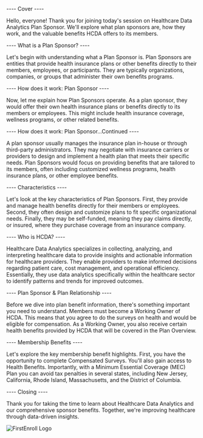 ---- Cover ----

Hello, everyone! Thank you for joining today's session on Healthcare Data Analytics Plan Sponsor. We'll explore what plan sponsors are, how they work, and the valuable benefits HCDA offers to its members.

---- What is a Plan Sponsor? ----

Let's begin with understanding what a Plan Sponsor is. Plan Sponsors are entities that provide health insurance plans or other benefits directly to their members, employees, or participants. They are typically organizations, companies, or groups that administer their own benefits programs.

---- How does it work: Plan Sponsor ----

Now, let me explain how Plan Sponsors operate. As a plan sponsor, they would offer their own health insurance plans or benefits directly to its members or employees. This might include health insurance coverage, wellness programs, or other related benefits.

---- How does it work: Plan Sponsor...Continued ----

A plan sponsor usually manages the insurance plan in-house or through third-party administrators. They may negotiate with insurance carriers or providers to design and implement a health plan that meets their specific needs. Plan Sponsors would focus on providing benefits that are tailored to its members, often including customized wellness programs, health insurance plans, or other employee benefits.

---- Characteristics ----

Let's look at the key characteristics of Plan Sponsors. First, they provide and manage health benefits directly for their members or employees. Second, they often design and customize plans to fit specific organizational needs. Finally, they may be self-funded, meaning they pay claims directly, or insured, where they purchase coverage from an insurance company.

---- Who is HCDA? ----

Healthcare Data Analytics specializes in collecting, analyzing, and interpreting healthcare data to provide insights and actionable information for healthcare providers. They enable providers to make informed decisions regarding patient care, cost management, and operational efficiency. Essentially, they use data analytics specifically within the healthcare sector to identify patterns and trends for improved outcomes.

---- Plan Sponsor & Plan Relationship ----

Before we dive into plan benefit information, there's something important you need to understand. Members must become a Working Owner of HCDA. This means that you agree to do the surveys on health and would be eligible for compensation. As a Working Owner, you also receive certain health benefits provided by HCDA that will be covered in the Plan Overview.

---- Membership Benefits ----

Let's explore the key membership benefit highlights. First, you have the opportunity to complete Compensated Surveys. You'll also gain access to Health Benefits. Importantly, with a Minimum Essential Coverage (MEC) Plan you can avoid tax penalties in several states, including New Jersey, California, Rhode Island, Massachusetts, and the District of Columbia.

---- Closing ----

Thank you for taking the time to learn about Healthcare Data Analytics and our comprehensive sponsor benefits. Together, we're improving healthcare through data-driven insights.

<img src="./img/logos/FEN_logo.svg" class="h-12 mt-32" alt="FirstEnroll Logo">